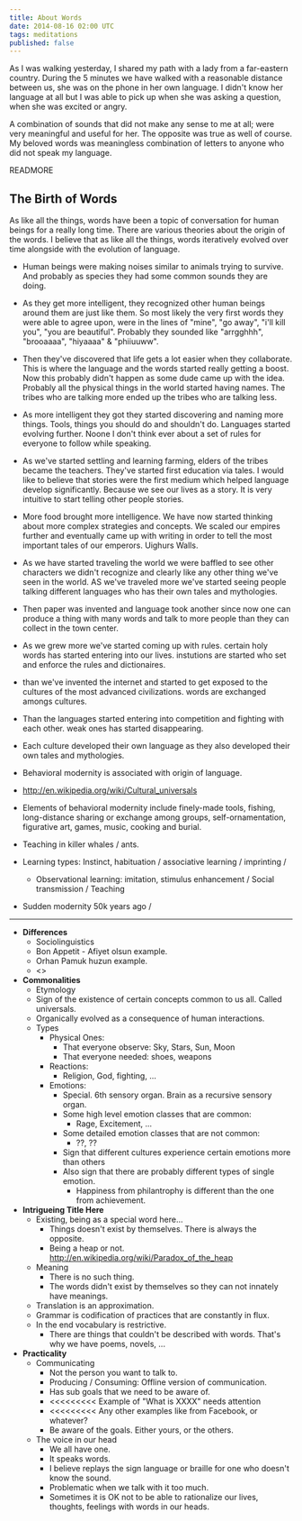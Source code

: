 ```yaml
---
title: About Words
date: 2014-08-16 02:00 UTC
tags: meditations
published: false
---
```


As I was walking yesterday, I shared my path with a lady from a far-eastern country. During the 5 minutes we have walked with a reasonable distance between us, she was on the phone in her own language. I didn't know her language at all but I was able to pick up when she was asking a question, when she was excited or angry.

A combination of sounds that did not make any sense to me at all; were very meaningful and useful for her. The opposite was true as well of course. My beloved words was meaningless combination of letters to anyone who did not speak my language.

READMORE

## The Birth of Words

As like all the things, words have been a topic of conversation for human beings for a really long time. There are various theories about the origin of the words. I believe that as like all the things, words iteratively evolved over time alongside with the evolution of language.

* Human beings were making noises similar to animals trying to survive. And probably as species they had some common sounds they are doing.
* As they get more intelligent, they recognized other human beings around them are just like them. So most likely the very first words they were able to agree upon, were in the lines of "mine", "go away", "i'll kill you", "you are beautiful". Probably they sounded like "arrgghhh", "brooaaaa", "hiyaaaa" & "phiiuuww".
* Then they've discovered that life gets a lot easier when they collaborate. This is where the language and the words started really getting a boost. Now this probably  didn't happen as some dude came up with the idea. Probably all the physical things in the world started having names. The tribes who are talking more ended up the tribes who are talking less.
* As more intelligent they got they started discovering and naming more things. Tools, things you should do and shouldn't do. Languages started evolving further. Noone I don't think ever about a set of rules for everyone to follow while speaking.
* As we've started settling and learning farming, elders of the tribes became the teachers. They've started first education via tales. I would like to believe that stories were the first medium which helped language develop significantly. Because we see our lives as a story. It is very intuitive to start telling other people stories.
* More food brought more intelligence. We have now started thinking about more complex strategies and concepts. We scaled our empires further and eventually came up with writing in order to tell the most important tales of our emperors. Uighurs Walls.
* As we have started traveling the world we were baffled to see other characters we didn't recognize and clearly like any other thing we've seen in the world. AS we've traveled more we've started seeing people talking different languages who has their own tales and mythologies.
* Then paper was invented and language took another since now one can produce a thing with many words and talk to more people than they can collect in the town center.
* As we grew more we've started coming up with rules. certain holy words has started entering into our lives. instutions are started who set and enforce the rules and dictionaires.
* than we've invented the internet and started to get exposed to the cultures of the most advanced civilizations. words are exchanged amongs cultures.
* Than the languages started entering into competition and fighting with each other. weak ones has started disappearing.
* Each culture developed their own language as they also developed their own tales and mythologies.

* Behavioral modernity is associated with origin of language.
* http://en.wikipedia.org/wiki/Cultural_universals
* Elements of behavioral modernity include finely-made tools, fishing, long-distance sharing or exchange among groups, self-ornamentation, figurative art, games, music, cooking and burial.
* Teaching in killer whales / ants.
* Learning types: Instinct, habituation / associative learning / imprinting /
  * Observational learning: imitation, stimulus enhancement / Social transmission / Teaching
* Sudden modernity 50k years ago /

--------


* **Differences**
  * Sociolinguistics
  * Bon Appetit - Afiyet olsun example.
  * Orhan Pamuk huzun example.
  * <<Other Turkish examples>>
* **Commonalities**
  * Etymology
  * Sign of the existence of certain concepts common to us all. Called universals.
  * Organically evolved as a consequence of human interactions.
  * Types
    * Physical Ones:
      * That everyone observe: Sky, Stars, Sun, Moon
      * That everyone needed: shoes, weapons
    * Reactions:
      * Religion, God, fighting, ...
    * Emotions:
      * Special. 6th sensory organ. Brain as a recursive sensory organ.
      * Some high level emotion classes that are common:
        * Rage, Excitement, ...
      * Some detailed emotion classes that are not common:
        * ??, ??
      * Sign that different cultures experience certain emotions more than others
      * Also sign that there are probably different types of single emotion.
        * Happiness from philantrophy is different than the one from achievement.
* **Intrigueing Title Here**
  * Existing, being as a special word here...
    * Things doesn't exist by themselves. There is always the opposite.
    * Being a heap or not. http://en.wikipedia.org/wiki/Paradox_of_the_heap
  * Meaning
    * There is no such thing.
    * The words didn't exist by themselves so they can not innately have meanings.
  * Translation is an approximation.
  * Grammar is codification of practices that are constantly in flux.
  * In the end vocabulary is restrictive.
    * There are things that couldn't be described with words. That's why we have poems, novels, ...
* **Practicality**
  * Communicating
    * Not the person you want to talk to.
    * Producing / Consuming: Offline version of communication.
    * Has sub goals that we need to be aware of.
    * <<<<<<<<< Example of "What is XXXX" needs attention
    * <<<<<<<<< Any other examples like from Facebook, or whatever?
    * Be aware of the goals. Either yours, or the others.
  * The voice in our head
    * We all have one.
    * It speaks words.
    * I believe replays the sign language or braille for one who doesn't know the sound.
    * Problematic when we talk with it too much.
    * Sometimes it is OK not to be able to rationalize our lives, thoughts, feelings with words in our heads.
